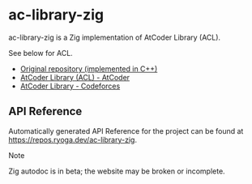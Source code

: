 # ac-library-zig

ac-library-zig is a Zig implementation of AtCoder Library (ACL).

See below for ACL.

- [Original repository (implemented in C++)](https://github.com/atcoder/ac-library)
- [AtCoder Library (ACL) - AtCoder](https://atcoder.jp/posts/517)
- [AtCoder Library - Codeforces](https://codeforces.com/blog/entry/82400)

## API Reference

Automatically generated API Reference for the project can be found at https://repos.ryoga.dev/ac-library-zig.

> [!NOTE]
> Zig autodoc is in beta;
> the website may be broken or incomplete.
